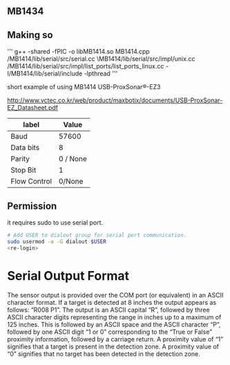 ## MB1434
## Making so 
''' g++ -shared -fPIC -o libMB1414.so MB1414.cpp /MB1414/lib/serial/src/serial.cc \MB1414/lib/serial/src/impl/unix.cc \/MB1414/lib/serial/src/impl/list_ports/list_ports_linux.cc \-I/MB1414/lib/serial/include \-lpthread '''

short example of using MB1414 USB-ProxSonar®-EZ3  

http://www.vctec.co.kr/web/product/maxbotix/documents/USB-ProxSonar-EZ_Datasheet.pdf

label|Value 
---|---
Baud |57600
Data bits |8
Parity| 0 / None
Stop Bit |1
Flow Control |0/None 
  
  
## Permission   
  
it requires sudo to use serial port.    
  
```bash
# Add USER to dialout group for serial port communication.
sudo usermod -a -G dialout $USER
<re-login>
```  

  
  
  
 

# Serial Output Format
The sensor output is provided over the COM port (or equivalent) in an ASCII character format. If a target is detected at
8 inches the output appears as follows: “R008 P1<carriage return>”. The output is an ASCII capital “R”, followed by
three ASCII character digits representing the range in inches up to a maximum of 125 inches. This is followed by an
ASCII space and the ASCII character “P”, followed by one ASCII digit “1 or 0” corresponding to the “True or False”
proximity information, followed by a carriage return. A proximity value of “1” signifies that a target is present in the
detection zone. A proximity value of “0” signifies that no target has been detected in the detection zone. 

